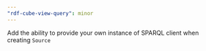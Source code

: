 ```yaml
---
"rdf-cube-view-query": minor
---
```


Add the ability to provide your own instance of SPARQL client when creating `Source`

```js

```
